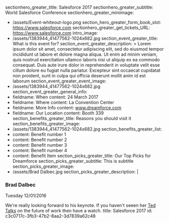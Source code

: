 sectionhero_greater_title: Salesforce 2017
sectionhero_greater_subtitle: World Salesforce Conference
sectionhero_greater_miniimage:
  - /assets/Event-whiteout-logo.png
section_hero_greater_form_book_slot: https://www.salesforce.com
sectionhero_greater_get_tickets_URL: https://www.salesforce.com
intro_image:
  - /assets/1383944_41477562-1024x682.jpg
section_event_greater_title: What is this event for?
section_event_greater_description: >
  Lorem ipsum dolor sit amet, consectetur adipiscing elit, sed do eiusmod tempor incididunt ut labore
  et dolore magna aliqua. Ut enim ad minim veniam, quis nostrud exercitation ullamco laboris nisi ut
  aliquip ex ea commodo consequat. Duis aute irure dolor in reprehenderit in voluptate velit esse
  cillum dolore eu fugiat nulla pariatur. Excepteur sint occaecat cupidatat non proident, sunt in
  culpa qui officia deserunt mollit anim id est laborum
section_event_greater_event_image:
  - /assets/1383944_41477562-1024x682.jpg
section_event_greater_general_info:
  - 
    fieldname: When
    content: 24 March 2017
  - 
    fieldname: Where
    content: La Convention Center
  - 
    fieldname: More Info
    content: www.dreamforce.com
  - 
    fieldname: Our Location
    content: Booth 339
section_benefits_greater_title: Reasons you should visit it
section_benefits_greater_image:
  - /assets/1383944_41477562-1024x682.jpg
section_benefits_greater_list:
  - 
    content: Benefit number 1
  - 
    content: Benefit number 2
  - 
    content: Benefit number 3
  - 
    content: Benefit number 4
  - 
    content: Benefit Item
section_picks_greater_title: Our Top Picks for Dreamforce
section_picks_greater_subtitle: This is subtitle
section_picks_greater_image:
  - /assets/Brad Dalbec.jpg
section_picks_greater_description: |
  ### Brad Dalbec
  Tuesday 12/01/2016
  
  We're really looking forward to his keynote. If you haven't seeen her [Ted Talks](http://salesforce) on the future of work then have a watch.
title: Salesforce 2017
id: c3c0717c-3fb3-47b2-8aa2-3d7839a62c48
